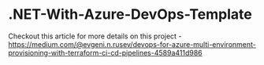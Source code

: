 # .NET-With-Azure-DevOps-Template
Checkout this article for more details on this project - https://medium.com/@evgeni.n.rusev/devops-for-azure-multi-environment-provisioning-with-terraform-ci-cd-pipelines-4589a411d986

